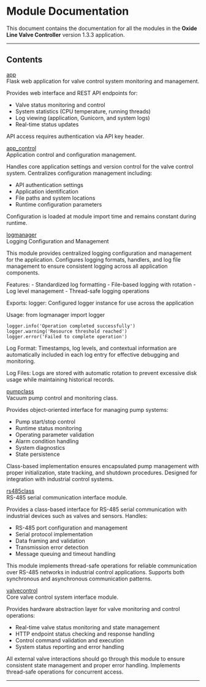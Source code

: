 # Module Documentation


This document contains the documentation for all the modules in the **Oxide Line Valve Controller** version 1.3.3 application.

---

## Contents


[app](./app.md)  
Flask web application for valve control system monitoring and management.

Provides web interface and REST API endpoints for:
- Valve status monitoring and control
- System statistics (CPU temperature, running threads)
- Log viewing (application, Gunicorn, and system logs)
- Real-time status updates

API access requires authentication via API key header.

[app_control](./app_control.md)  
Application control and configuration management.

Handles core application settings and version control for the valve control system.
Centralizes configuration management including:
- API authentication settings
- Application identification
- File paths and system locations
- Runtime configuration parameters

Configuration is loaded at module import time and remains constant during runtime.

[logmanager](./logmanager.md)  
Logging Configuration and Management

This module provides centralized logging configuration and management for the application.
Configures logging formats, handlers, and log file management to ensure consistent
logging across all application components.

Features:
    - Standardized log formatting
    - File-based logging with rotation
    - Log level management
    - Thread-safe logging operations

Exports:
    logger: Configured logger instance for use across the application

Usage:
    from logmanager import logger

    logger.info('Operation completed successfully')
    logger.warning('Resource threshold reached')
    logger.error('Failed to complete operation')

Log Format:
    Timestamps, log levels, and contextual information are automatically included
    in each log entry for effective debugging and monitoring.

Log Files:
    Logs are stored with automatic rotation to prevent excessive disk usage
    while maintaining historical records.

[pumpclass](./pumpclass.md)  
Vacuum pump control and monitoring class.

Provides object-oriented interface for managing pump systems:
- Pump start/stop control
- Runtime status monitoring
- Operating parameter validation
- Alarm condition handling
- System diagnostics
- State persistence

Class-based implementation ensures encapsulated pump management with
proper initialization, state tracking, and shutdown procedures.
Designed for integration with industrial control systems.

[rs485class](./rs485class.md)  
RS-485 serial communication interface module.

Provides a class-based interface for RS-485 serial communication with
industrial devices such as valves and sensors. Handles:
- RS-485 port configuration and management
- Serial protocol implementation
- Data framing and validation
- Transmission error detection
- Message queuing and timeout handling

This module implements thread-safe operations for reliable communication
over RS-485 networks in industrial control applications. Supports both
synchronous and asynchronous communication patterns.

[valvecontrol](./valvecontrol.md)  
Core valve control system interface module.

Provides hardware abstraction layer for valve monitoring and control operations:
- Real-time valve status monitoring and state management
- HTTP endpoint status checking and response handling
- Control command validation and execution
- System status reporting and error handling

All external valve interactions should go through this module to ensure
consistent state management and proper error handling. Implements thread-safe
operations for concurrent access.


---

